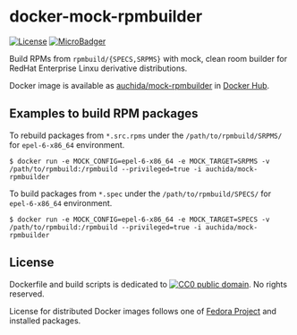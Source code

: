 # docker-mock-rpmbuilder

[![License](https://img.shields.io/github/license/uchida/docker-mock-rpmbuilder.svg?maxAge=2592000)](https://tldrlegal.com/license/creative-commons-cc0-1.0-universal)
[![MicroBadger](https://images.microbadger.com/badges/image/auchida/mock-rpmbuilder.svg)](http://microbadger.com/images/auchida/mock-rpmbuilder)

Build RPMs from `rpmbuild/{SPECS,SRPMS}` with mock, clean room builder for RedHat Enterprise Linxu derivative distributions.

Docker image is available as [auchida/mock-rpmbuilder](https://hub.docker.com/r/auchida/mock-rpmbuilder/) in [Docker Hub](https://hub.docker.com/).

## Examples to build RPM packages

To rebuild packages from `*.src.rpms` under the `/path/to/rpmbuild/SRPMS/` for `epel-6-x86_64` environment.

```console
$ docker run -e MOCK_CONFIG=epel-6-x86_64 -e MOCK_TARGET=SRPMS -v /path/to/rpmbuild:/rpmbuild --privileged=true -i auchida/mock-rpmbuilder
```

To build packages from `*.spec` under the `/path/to/rpmbuild/SPECS/` for `epel-6-x86_64` environment.

```console
$ docker run -e MOCK_CONFIG=epel-6-x86_64 -e MOCK_TARGET=SPECS -v /path/to/rpmbuild:/rpmbuild --privileged=true -i auchida/mock-rpmbuilder
```

## License

Dockerfile and build scripts is dedicated to [![CC0 public domain](http://i.creativecommons.org/p/zero/1.0/80x15.png "CC0 public domain")](https://creativecommons.org/publicdomain/zero/1.0/).
No rights reserved.

License for distributed Docker images follows one of [Fedora Project](https://fedoraproject.org) and installed packages.
